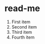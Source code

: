# read-me
<ol>
  <li>First item</li>
  <li>Second item</li>
  <li>Third item</li>
  <li>Fourth item</li>
</ol>
